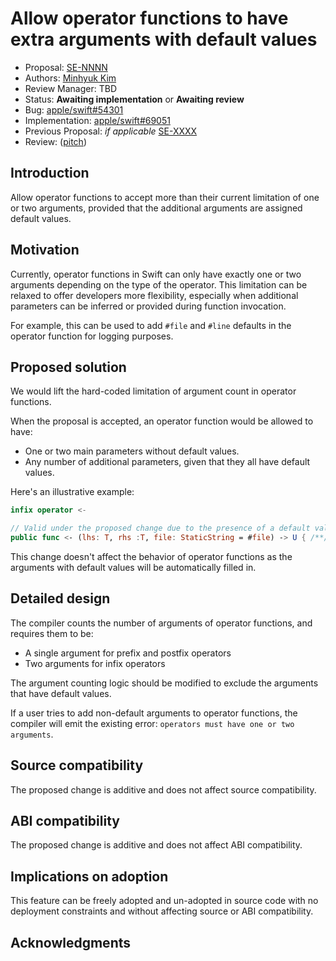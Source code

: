 # Allow operator functions to have extra arguments with default values

* Proposal: [SE-NNNN](NNNN-filename.md)
* Authors: [Minhyuk Kim](https://github.com/mininny)
* Review Manager: TBD
* Status: **Awaiting implementation** or **Awaiting review**
* Bug: [apple/swift#54301](https://github.com/apple/swift/issues/54301)
* Implementation: [apple/swift#69051](https://github.com/apple/swift/pull/69051)
* Previous Proposal: *if applicable* [SE-XXXX](XXXX-filename.md)
* Review: ([pitch](https://forums.swift.org/...))

## Introduction

Allow operator functions to accept more than their current limitation of one or two arguments, provided that the additional arguments are assigned default values.

## Motivation

Currently, operator functions in Swift can only have exactly one or two arguments depending on the type of the operator. This limitation can be relaxed to offer developers more flexibility, especially when additional parameters can be inferred or provided during function invocation.  

For example, this can be used to add `#file` and `#line` defaults in the operator function for logging purposes. 

## Proposed solution

We would lift the hard-coded limitation of argument count in operator functions.

When the proposal is accepted, an operator function would be allowed to have:
- One or two main parameters without default values.
- Any number of additional parameters, given that they all have default values.

Here's an illustrative example:

 ```swift
 infix operator <-

// Valid under the proposed change due to the presence of a default value for the third parameter
public func <- (lhs: T, rhs :T, file: StaticString = #file) -> U { /**/ }
```

This change doesn't affect the behavior of operator functions as the arguments with default values will be automatically filled in.
 
## Detailed design

The compiler counts the number of arguments of operator functions, and requires them to be:
- A single argument for prefix and postfix operators
- Two arguments for infix operators

The argument counting logic should be modified to exclude the arguments that have default values.

If a user tries to add non-default arguments to operator functions, the compiler will emit the existing error: `operators must have one or two arguments`. 

## Source compatibility

The proposed change is additive and does not affect source compatibility. 

## ABI compatibility

The proposed change is additive and does not affect ABI compatibility. 

## Implications on adoption

This feature can be freely adopted and un-adopted in source
code with no deployment constraints and without affecting source or ABI
compatibility.

## Acknowledgments
